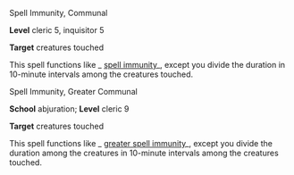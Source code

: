 Spell Immunity, Communal

**Level** cleric 5, inquisitor 5

**Target** creatures touched

This spell functions like _ [spell immunity](spells/spellImmunity.md#_spell-immunity)_, except you divide the duration in 10-minute intervals among the creatures touched.

Spell Immunity, Greater Communal

**School** abjuration; **Level** cleric 9

**Target** creatures touched

This spell functions like _ [greater spell immunity](spells/spellImmunity.md#_spell-immunity-greater)_, except you divide the duration among the creatures in 10-minute intervals among the creatures touched.

